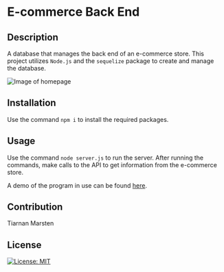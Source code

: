 # E-commerce Back End

## Description

A database that manages the back end of an e-commerce store. This project utilizes `Node.js` and the `sequelize` package to create and manage the database.

![Image of homepage](homepage.png)

## Installation

Use the command `npm i` to install the required packages.

## Usage

Use the command `node server.js` to run the server. After running the commands, make calls to the API to get information from the e-commerce store.

A demo of the program in use can be found [here]().

## Contribution

Tiarnan Marsten

## License

[![License: MIT](https://img.shields.io/badge/License-MIT-green.svg)](https://opensource.org/licenses/MIT)
